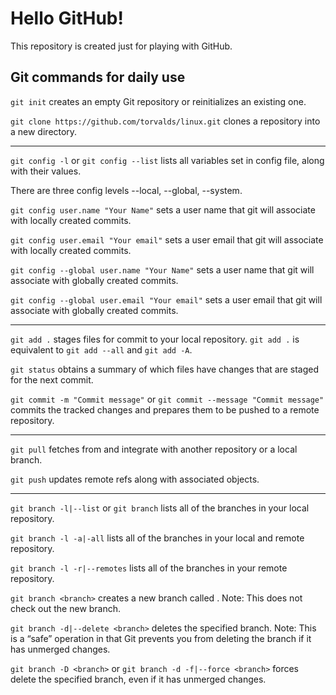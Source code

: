 # Hello GitHub!
This repository is created just for playing with GitHub.

## Git commands for daily use

`git init` creates an empty Git repository or reinitializes an existing one.

`git clone https://github.com/torvalds/linux.git` clones a repository into a new directory.

***

`git config -l` or `git config --list` lists all variables set in config file, along with their values.

There are three config levels --local, --global, --system.

`git config user.name "Your Name"` sets a user name that git will associate with locally created commits.

`git config user.email "Your email"` sets a user email that git will associate with locally created commits. 

`git config --global user.name "Your Name"` sets a user name that git will associate with globally created commits.

`git config --global user.email "Your email"` sets a user email that git will associate with globally created commits. 

***

`git add .` stages files for commit to your local repository.
`git add .` is equivalent to `git add --all` and `git add -A`.

`git status` obtains a summary of which files have changes that are staged for the next commit.

`git commit -m "Commit message"` or `git commit --message "Commit message"` commits the tracked changes and prepares them to be pushed to a remote repository.

***

`git pull` fetches from and integrate with another repository or a local branch.

`git push` updates remote refs along with associated objects.

***

`git branch -l|--list` or `git branch` lists all of the branches in your local repository.

`git branch -l -a|-all` lists all of the branches in your local and remote repository.

`git branch -l -r|--remotes` lists all of the branches in your remote repository.

`git branch <branch>` creates a new branch called <branch>. Note: This does not check out the new branch.
  
`git branch -d|--delete <branch>` deletes the specified branch. Note: This is a “safe” operation in that Git prevents you from deleting the branch if it has unmerged changes.

`git branch -D <branch>` or `git branch -d -f|--force <branch>` forces delete the specified branch, even if it has unmerged changes.
 

